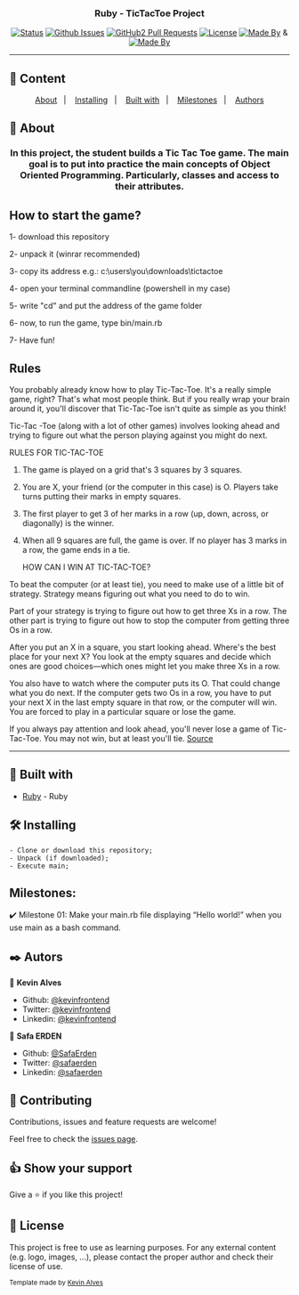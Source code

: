 <h3 align="center">Ruby - TicTacToe Project</h3>

<div align="center">

[![Status](https://img.shields.io/badge/status-active-success.svg)]()
[![Github Issues](https://img.shields.io/badge/GitHub-Issues-orange)](https://github.com/SafaErden/tictactoe/issues)
[![GitHub2 Pull Requests](https://img.shields.io/badge/GitHub-Pull%20Requests-blue)](https://github.com/SafaErden/tictactoe/pulls)
[![License](https://img.shields.io/badge/license-MIT-blue.svg)](/LICENSE)
[![Made By](https://img.shields.io/badge/Made%20By-Kevin%20Alves-brightgreen)](https://github.com/kevinfrontend) &
[![Made By](https://img.shields.io/badge/Made%20By-Safa%20Erden-brightgreen)](https://github.com/safaerden)


</div>

---

## 📝 Content
<p align="center">
<a href="#about">About</a>&nbsp;&nbsp;&nbsp;|&nbsp;&nbsp;&nbsp;
<a href="#installing">Installing</a>&nbsp;&nbsp;&nbsp;|&nbsp;&nbsp;&nbsp;
<a href="#built_using">Built with</a>&nbsp;&nbsp;&nbsp;|&nbsp;&nbsp;&nbsp;
<a href="#milestones">Milestones</a>&nbsp;&nbsp;&nbsp;|&nbsp;&nbsp;&nbsp;
<a href="#author">Authors</a>
</p>


## 🧐 About <a name = "about"></a>
<h3 align="center"> In this project, the student builds a Tic Tac Toe game. The main goal is to put into practice the main concepts of Object Oriented Programming. Particularly, classes and access to their attributes.</h3>
<h2>How to start the game?</h2>

1- download this repository

2- unpack it (winrar recommended)

3- copy its address e.g.: c:\users\you\downloads\tictactoe

4- open your terminal commandline (powershell in my case)

5- write "cd" and put the address of the game folder

6- now, to run the game, type bin/main.rb

7- Have fun!

<h2>Rules</h2>

 You probably already know how to play Tic-Tac-Toe. It's a really simple game, right? That's what most people think. But if you really wrap your brain around it, you'll discover that Tic-Tac-Toe isn't quite as simple as you think!

Tic-Tac -Toe (along with a lot of other games) involves looking ahead and trying to figure out what the person playing against you might do next.

 

RULES FOR TIC-TAC-TOE

1. The game is played on a grid that's 3 squares by 3 squares.

2. You are X, your friend (or the computer in this case) is O. Players take turns putting their marks in empty squares.

3. The first player to get 3 of her marks in a row (up, down, across, or diagonally) is the winner.

4. When all 9 squares are full, the game is over. If no player has 3 marks in a row, the game ends in a tie.

  	HOW CAN I WIN AT TIC-TAC-TOE?

To beat the computer (or at least tie), you need to make use of a little bit of strategy. Strategy means figuring out what you need to do to win.

Part of your strategy is trying to figure out how to get three Xs in a row. The other part is trying to figure out how to stop the computer from getting three Os in a row.

After you put an X in a square, you start looking ahead. Where's the best place for your next X? You look at the empty squares and decide which ones are good choices—which ones might let you make three Xs in a row.

You also have to watch where the computer puts its O. That could change what you do next. If the computer gets two Os in a row, you have to put your next X in the last empty square in that row, or the computer will win. You are forced to play in a particular square or lose the game.

If you always pay attention and look ahead, you'll never lose a game of Tic-Tac-Toe. You may not win, but at least you'll tie. 
<a href="https://www.exploratorium.edu/brain_explorer/tictactoe.html">Source</a>

---

## 🔧 Built with<a name = "built_using"></a>

- [Ruby](https://www.ruby-lang.org/) - Ruby

## 🛠 Installing <a name = "installing"></a>

```
- Clone or download this repository;
- Unpack (if downloaded);
- Execute main;

```

## Milestones:
  ✔️ Milestone 01: Make your main.rb file displaying “Hello world!” when you use main as a bash command. 
## ✒️  Autors <a name = "author"></a>

👤 **Kevin Alves**

- Github: [@kevinfrontend](https://github.com/kevinfrontend)
- Twitter: [@kevinfrontend](https://twitter.com/kevinfrontend)
- Linkedin: [@kevinfrontend](https://www.linkedin.com/in/kevinfrontend/)

👤 **Safa ERDEN**

- Github: [@SafaErden](https://github.com/SafaErden)
- Twitter: [@safaerden](https://twitter.com/safaerden)
- Linkedin: [@safaerden](https://www.linkedin.com/in/safaerden/)

## 🤝 Contributing

Contributions, issues and feature requests are welcome!

Feel free to check the [issues page](https://github.com/SafaErden/tictactoe/issues).


## 👍 Show your support

Give a ⭐️ if you like this project!


## 📝 License

This project is free to use as learning purposes. For any external content (e.g. logo, images, ...), please contact the proper author and check their license of use.


<small>Template made by <a href='https://twitter.com/kevinfrontend'>Kevin Alves</a></small>
